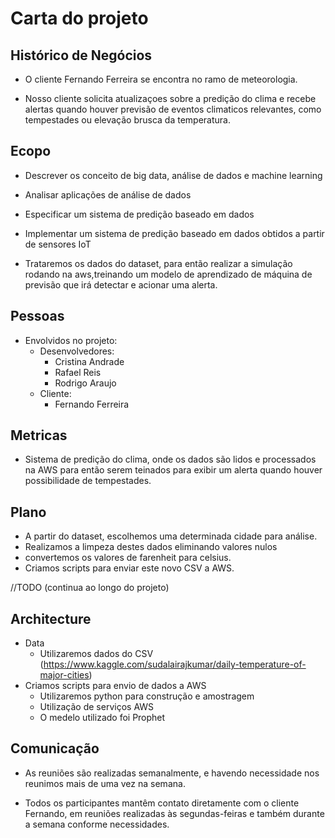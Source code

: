 # Carta do projeto

## Histórico de Negócios

* O cliente Fernando Ferreira se encontra no ramo de meteorologia.

* Nosso cliente solicita atualizaçoes sobre a predição do clima e recebe alertas quando houver previsão de eventos climaticos relevantes, como tempestades ou elevação brusca da temperatura.

## Ecopo
*  Descrever os conceito de big data, análise de dados e machine learning
* Analisar aplicações de análise de dados
* Especificar um sistema de predição baseado em dados
* Implementar um sistema de predição baseado em dados obtidos a partir de sensores IoT

* Trataremos os dados do dataset, para então realizar a simulação rodando na aws,treinando um modelo de aprendizado de máquina de previsão que irá detectar e acionar uma alerta.


## Pessoas
* Envolvidos no projeto:
	* Desenvolvedores:
		* Cristina Andrade
		* Rafael Reis
		* Rodrigo Araujo
	* Cliente:
		* Fernando Ferreira

	
## Metricas
* Sistema de predição do clima, onde os dados são lidos e processados na AWS para então serem teinados para exibir um alerta quando houver possibilidade de tempestades.


## Plano
* A partir do dataset, escolhemos uma determinada cidade para análise.
* Realizamos a limpeza destes dados eliminando valores nulos
* convertemos os valores de farenheit para celsius.
* Criamos scripts para enviar este novo CSV a AWS.

//TODO (continua ao longo do projeto)

## Architecture
* Data
  * Utilizaremos dados do CSV  (https://www.kaggle.com/sudalairajkumar/daily-temperature-of-major-cities)
* Criamos scripts para envio de dados a AWS
	* Utilizaremos python para construção e amostragem
	* Utilização de serviços AWS
	* O medelo utilizado foi Prophet



## Comunicação
* As reuniões são realizadas semanalmente, e havendo necessidade nos reunimos mais de uma vez na semana.

* Todos os participantes mantêm contato diretamente com o cliente Fernando, em reuniões realizadas às segundas-feiras e também durante a semana conforme necessidades.


